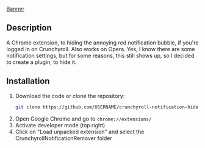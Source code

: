 [Banner](banner.png)

## Description

A Chrome extension, to hiding the annoying red notification bubble, if you're logged in on Crunchyroll. Also works on Opera. Yes, I know there are some notification settings, but for some reasons, this still shows up, so I decided to create a plugin, to hide it.

## Installation

1. Download the code or clone the repository:
   ```sh
   git clone https://github.com/USERNAME/crunchyroll-notification-hider.git
   ```
2. Open Google Chrome and go to `chrome://extensions/`
3. Activate developer mode (top right)
4. Click on "Load unpacked extension" and select the CrunchyrollNotificationRemover folder